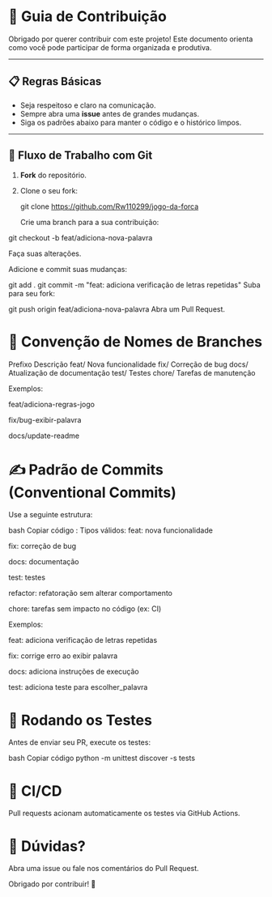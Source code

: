 # 🤝 Guia de Contribuição

Obrigado por querer contribuir com este projeto! Este documento orienta como você pode participar de forma organizada e produtiva.

---

## 📋 Regras Básicas

- Seja respeitoso e claro na comunicação.
- Sempre abra uma **issue** antes de grandes mudanças.
- Siga os padrões abaixo para manter o código e o histórico limpos.

---

## 🌿 Fluxo de Trabalho com Git

1. **Fork** do repositório.
2. Clone o seu fork:
   
   git clone https://github.com/Rw110299/jogo-da-forca

   Crie uma branch para a sua contribuição:

git checkout -b feat/adiciona-nova-palavra

Faça suas alterações.

Adicione e commit suas mudanças:


git add .
git commit -m "feat: adiciona verificação de letras repetidas"
Suba para seu fork:


git push origin feat/adiciona-nova-palavra
Abra um Pull Request.

# 🌳 Convenção de Nomes de Branches

Prefixo	Descrição
feat/	Nova funcionalidade
fix/	Correção de bug
docs/	Atualização de documentação
test/	Testes
chore/	Tarefas de manutenção

Exemplos:

feat/adiciona-regras-jogo

fix/bug-exibir-palavra

docs/update-readme

# ✍️ Padrão de Commits (Conventional Commits)
Use a seguinte estrutura:

bash
Copiar código
<tipo>: <mensagem curta no imperativo>
Tipos válidos:
feat: nova funcionalidade

fix: correção de bug

docs: documentação

test: testes

refactor: refatoração sem alterar comportamento

chore: tarefas sem impacto no código (ex: CI)

Exemplos:

feat: adiciona verificação de letras repetidas

fix: corrige erro ao exibir palavra

docs: adiciona instruções de execução

test: adiciona teste para escolher_palavra

# 🧪 Rodando os Testes
Antes de enviar seu PR, execute os testes:

bash
Copiar código
python -m unittest discover -s tests

# 🔁 CI/CD
Pull requests acionam automaticamente os testes via GitHub Actions.

# 💬 Dúvidas?
Abra uma issue ou fale nos comentários do Pull Request.

Obrigado por contribuir! 🎉



